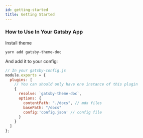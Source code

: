 ```yaml
---
id: getting-started
title: Getting Started
---
```


### How to Use In Your Gatsby App

Install theme

```
yarn add gatsby-theme-doc

```

And add it to your config:

```js
// In your gatsby-config.js
module.exports = {
  plugins: [
    // You can should only have one instance of this plugin
    {
      resolve: `gatsby-theme-doc`,
      options: {
        contentPath: "./docs", // mdx files
        basePath: "/docs"
        config:'config.json' // config file
      }
    }
  ]
};
```
